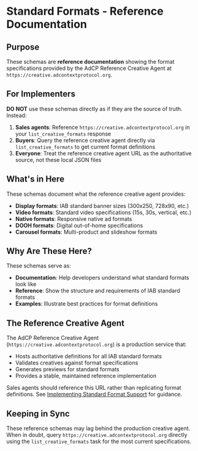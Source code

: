 # Standard Formats - Reference Documentation

## Purpose

These schemas are **reference documentation** showing the format specifications provided by the AdCP Reference Creative Agent at `https://creative.adcontextprotocol.org`.

## For Implementers

**DO NOT** use these schemas directly as if they are the source of truth. Instead:

1. **Sales agents**: Reference `https://creative.adcontextprotocol.org` in your `list_creative_formats` response
2. **Buyers**: Query the reference creative agent directly via `list_creative_formats` to get current format definitions
3. **Everyone**: Treat the reference creative agent URL as the authoritative source, not these local JSON files

## What's in Here

These schemas document what the reference creative agent provides:
- **Display formats**: IAB standard banner sizes (300x250, 728x90, etc.)
- **Video formats**: Standard video specifications (15s, 30s, vertical, etc.)
- **Native formats**: Responsive native ad formats
- **DOOH formats**: Digital out-of-home specifications
- **Carousel formats**: Multi-product and slideshow formats

## Why Are These Here?

These schemas serve as:
- **Documentation**: Help developers understand what standard formats look like
- **Reference**: Show the structure and requirements of IAB standard formats
- **Examples**: Illustrate best practices for format definitions

## The Reference Creative Agent

The AdCP Reference Creative Agent (`https://creative.adcontextprotocol.org`) is a production service that:
- Hosts authoritative definitions for all IAB standard formats
- Validates creatives against format specifications
- Generates previews for standard formats
- Provides a stable, maintained reference implementation

Sales agents should reference this URL rather than replicating format definitions. See [Implementing Standard Format Support](../../../docs/media-buy/capability-discovery/implementing-standard-formats.md) for guidance.

## Keeping in Sync

These reference schemas may lag behind the production creative agent. When in doubt, query `https://creative.adcontextprotocol.org` directly using the `list_creative_formats` task for the most current specifications.
